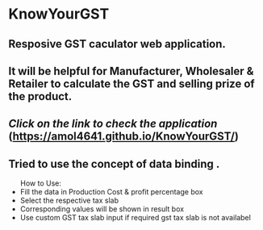 # KnowYourGST
## Resposive GST caculator web application.
## It will be helpful for Manufacturer, Wholesaler & Retailer to calculate the GST and selling prize of the product.
## ***Click on the link to check the application*** (https://amol4641.github.io/KnowYourGST/)
## Tried to use the concept of data binding .
<ul>
 How to Use:
<li> Fill the data in Production Cost & profit percentage box
  <li>Select the respective tax slab 
  <li>Corresponding values will be shown in result box
  <li>Use custom GST tax slab input if required gst tax slab is not availabel 
<ul>
